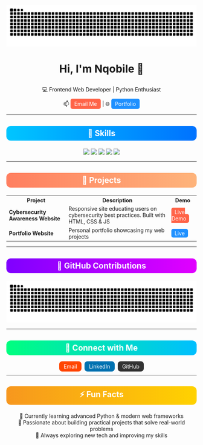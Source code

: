 ![GitHub Snake dark](https://github.com/Nqobile-Q/Nqobile-Q/blob/output/github-snake-dark.svg?palette=github-dark&speed=50&color_snake=#00ffff&color_dots=#001f3f,#0074D9,#7FDBFF#gh-dark-mode-only)

# <p align="center">Hi, I'm Nqobile 👋</p>
<p align="center">
  💻 Frontend Web Developer | Python Enthusiast
</p>
<p align="center">
  📫 <a href="mailto:nqobiledevsec@gmail.com" style="text-decoration:none; color:#fff; background:#FF6347; padding:5px 10px; border-radius:5px;">Email Me</a> | 🌐 <a href="https://nqobile-q.github.io/Nqobile.Dev/" style="text-decoration:none; color:#fff; background:#1E90FF; padding:5px 10px; border-radius:5px;">Portfolio</a>
</p>

---

## <p align="center" style="background:linear-gradient(90deg,#00c6ff,#0072ff); padding:7px; border-radius:12px; color:white;">🎨 Skills</p>
<p align="center">
  <img src="https://img.shields.io/badge/HTML5-F16529?style=for-the-badge&logo=html5&logoColor=white" />
  <img src="https://img.shields.io/badge/CSS3-2965F1?style=for-the-badge&logo=css3&logoColor=white" />
  <img src="https://img.shields.io/badge/JavaScript-F7DF1E?style=for-the-badge&logo=javascript&logoColor=black" />
  <img src="https://img.shields.io/badge/Python-3776AB?style=for-the-badge&logo=python&logoColor=white" />
  <img src="https://img.shields.io/badge/Bootstrap-7952B3?style=for-the-badge&logo=bootstrap&logoColor=white" />
</p>

---

## <p align="center" style="background:linear-gradient(90deg,#ff7e5f,#feb47b); padding:7px; border-radius:12px; color:white;">📂 Projects</p>
<div align="center">
  <table>
    <tr>
      <th>Project</th>
      <th>Description</th>
      <th>Demo</th>
    </tr>
    <tr>
      <td><b>Cybersecurity Awareness Website</b></td>
      <td>Responsive site educating users on cybersecurity best practices. Built with HTML, CSS & JS</td>
      <td><a href="https://yourdemo.com" style="text-decoration:none; color:#fff; background:#FF6347; padding:3px 8px; border-radius:5px;">Live Demo</a></td>
    </tr>
    <tr>
      <td><b>Portfolio Website</b></td>
      <td>Personal portfolio showcasing my web projects</td>
      <td><a href="https://nqobilenkosi.github.io/portfolio/" style="text-decoration:none; color:#fff; background:#1E90FF; padding:3px 8px; border-radius:5px;">Live</a></td>
    </tr>
  </table>
</div>

---

## <p align="center" style="background:linear-gradient(90deg,#7f00ff,#e100ff); padding:7px; border-radius:12px; color:white;">🐍 GitHub Contributions</p>
<p align="center">
  <img src="https://github.com/Nqobile-Q/Nqobile-Q/blob/output/github-snake-dark.svg" alt="GitHub Snake" width="600"/>
</p>

---

## <p align="center" style="background:linear-gradient(90deg,#00ff7f,#00bfff); padding:7px; border-radius:12px; color:white;">💬 Connect with Me</p>
<p align="center">
  <a href="mailto:nqobiledevsec@gmail.com" style="text-decoration:none; color:white; background:#FF4500; padding:5px 12px; border-radius:8px; margin:2px;">Email</a>
  <a href="https://www.linkedin.com/in/nqobile-q/" style="text-decoration:none; color:white; background:#0072b1; padding:5px 12px; border-radius:8px; margin:2px;">LinkedIn</a>
  <a href="https://github.com/Nqobile-Q" style="text-decoration:none; color:white; background:#333; padding:5px 12px; border-radius:8px; margin:2px;">GitHub</a>
</p>

---

## <p align="center" style="background:linear-gradient(90deg,#f7971e,#ffd200); padding:7px; border-radius:12px; color:white;">⚡ Fun Facts</p>
<p align="center">
  🌱 Currently learning advanced Python & modern web frameworks <br>
  🎯 Passionate about building practical projects that solve real-world problems <br>
  🚀 Always exploring new tech and improving my skills
</p>
